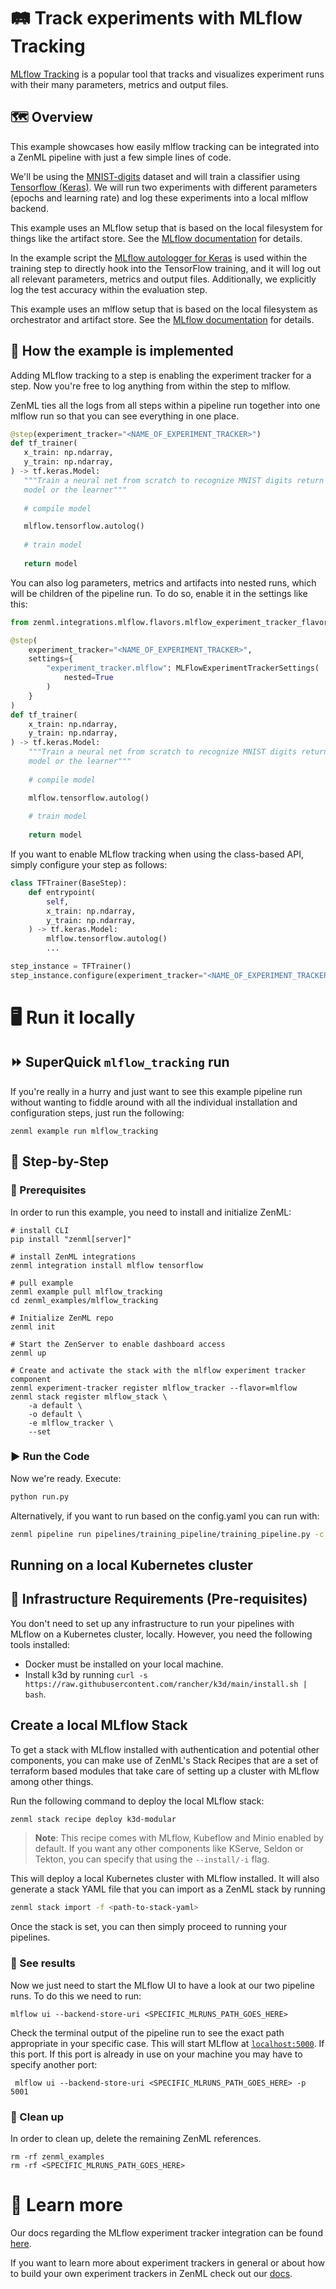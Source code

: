 # 🛤️ Track experiments with MLflow Tracking

[MLflow Tracking](https://www.mlflow.org/docs/latest/tracking.html) is a popular
tool that tracks and visualizes experiment runs with their many parameters,
metrics and output files.

## 🗺 Overview

This example showcases how easily mlflow tracking can be integrated into a 
ZenML pipeline with just a few simple lines of code.

We'll be using the
[MNIST-digits](https://keras.io/api/datasets/mnist/) dataset and
will train a classifier using [Tensorflow (Keras)](https://www.tensorflow.org/).
We will run two experiments with different parameters (epochs and learning rate)
and log these experiments into a local mlflow backend.

This example uses an MLflow setup that is based on the local filesystem for
things like the artifact store. See the [MLflow
documentation](https://www.mlflow.org/docs/latest/tracking.html#scenario-1-mlflow-on-localhost) 
for details.

In the example script the [MLflow autologger for
Keras](https://www.mlflow.org/docs/latest/tracking.html#tensorflow-and-keras) is
used within the training step to directly hook into the TensorFlow training, and
it will log out all relevant parameters, metrics and output files. Additionally,
we explicitly log the test accuracy within the evaluation step.

This example uses an mlflow setup that is based on the local filesystem as
orchestrator and artifact store. See the [MLflow
documentation](https://www.mlflow.org/docs/latest/tracking.html#scenario-1-mlflow-on-localhost)
for details.

## 🧰 How the example is implemented
Adding MLflow tracking to a step is enabling the experiment tracker for a step. 
Now you're free to log anything from within the step to mlflow. 

ZenML ties all the logs from all steps within a pipeline run together into one mlflow run so that you can see everything
in one place.

 ```python
@step(experiment_tracker="<NAME_OF_EXPERIMENT_TRACKER>")
def tf_trainer(
    x_train: np.ndarray,
    y_train: np.ndarray,
) -> tf.keras.Model:
    """Train a neural net from scratch to recognize MNIST digits return our
    model or the learner"""
    
    # compile model

    mlflow.tensorflow.autolog()
    
    # train model
    
    return model
```
You can also log parameters, metrics and artifacts into nested runs, which 
will be children of the pipeline run. To do so, enable it in the settings like this:

```python
from zenml.integrations.mlflow.flavors.mlflow_experiment_tracker_flavor import MLFlowExperimentTrackerSettings

@step(
    experiment_tracker="<NAME_OF_EXPERIMENT_TRACKER>",
    settings={
        "experiment_tracker.mlflow": MLFlowExperimentTrackerSettings(
            nested=True
        )
    }
)
def tf_trainer(
    x_train: np.ndarray,
    y_train: np.ndarray,
) -> tf.keras.Model:
    """Train a neural net from scratch to recognize MNIST digits return our
    model or the learner"""
    
    # compile model

    mlflow.tensorflow.autolog()
    
    # train model
    
    return model
```
If you want to enable MLflow tracking when using the class-based API, simply 
configure your step as follows:

```python
class TFTrainer(BaseStep):
    def entrypoint(
        self,
        x_train: np.ndarray,
        y_train: np.ndarray,
    ) -> tf.keras.Model:
        mlflow.tensorflow.autolog()
        ...

step_instance = TFTrainer()
step_instance.configure(experiment_tracker="<NAME_OF_EXPERIMENT_TRACKER>")
```
# 🖥 Run it locally

## ⏩ SuperQuick `mlflow_tracking` run

If you're really in a hurry and just want to see this example pipeline run
without wanting to fiddle around with all the individual installation and
configuration steps, just run the following:

```shell
zenml example run mlflow_tracking
```

## 👣 Step-by-Step
### 📄 Prerequisites 
In order to run this example, you need to install and initialize ZenML:

```shell
# install CLI
pip install "zenml[server]"

# install ZenML integrations
zenml integration install mlflow tensorflow

# pull example
zenml example pull mlflow_tracking
cd zenml_examples/mlflow_tracking

# Initialize ZenML repo
zenml init

# Start the ZenServer to enable dashboard access
zenml up

# Create and activate the stack with the mlflow experiment tracker component
zenml experiment-tracker register mlflow_tracker --flavor=mlflow
zenml stack register mlflow_stack \
    -a default \
    -o default \
    -e mlflow_tracker \
    --set
```

### ▶️ Run the Code
Now we're ready. Execute:

```bash
python run.py
```

Alternatively, if you want to run based on the config.yaml you can run with:

```bash
zenml pipeline run pipelines/training_pipeline/training_pipeline.py -c config.yaml
```

## Running on a local Kubernetes cluster


## 📄 Infrastructure Requirements (Pre-requisites)

You don't need to set up any infrastructure to run your pipelines with MLflow on a Kubernetes cluster, locally. However, you need the following tools installed:
  * Docker must be installed on your local machine.
  * Install k3d by running `curl -s https://raw.githubusercontent.com/rancher/k3d/main/install.sh | bash`.

## Create a local MLflow Stack

To get a stack with MLflow installed with authentication and potential other components, you can make use of ZenML's Stack Recipes that are a set of terraform based modules that take care of setting up a cluster with MLflow among other things.

Run the following command to deploy the local MLflow stack:

```bash
zenml stack recipe deploy k3d-modular
```

>**Note**:
> This recipe comes with MLflow, Kubeflow and Minio enabled by default. If you want any other components like KServe, Seldon or Tekton, you can specify that using the `--install/-i` flag.

This will deploy a local Kubernetes cluster with MLflow installed. 
It will also generate a stack YAML file that you can import as a ZenML stack by running 

```bash
zenml stack import -f <path-to-stack-yaml>
```
Once the stack is set, you can then simply proceed to running your pipelines.

### 🔮 See results
Now we just need to start the MLflow UI to have a look at our two pipeline runs.
To do this we need to run:

```shell
mlflow ui --backend-store-uri <SPECIFIC_MLRUNS_PATH_GOES_HERE>
```

Check the terminal output of the pipeline run to see the exact path appropriate
in your specific case. This will start MLflow at [`localhost:5000`](http://localhost:5000/).
If this port. If this port is already in use on your machine you may have to
specify another port:

```shell
 mlflow ui --backend-store-uri <SPECIFIC_MLRUNS_PATH_GOES_HERE> -p 5001
 ```

### 🧽 Clean up
In order to clean up, delete the remaining ZenML references.

```shell
rm -rf zenml_examples
rm -rf <SPECIFIC_MLRUNS_PATH_GOES_HERE>
```

# 📜 Learn more

Our docs regarding the MLflow experiment tracker integration can be found 
[here](https://docs.zenml.io/component-gallery/experiment-trackers/mlflow).


If you want to learn more about experiment trackers in general or about how to 
build your own experiment trackers in ZenML check out our 
[docs](https://docs.zenml.io/component-gallery/experiment-trackers/custom).
